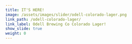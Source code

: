 ```yaml
---
title: IT'S HERE!
image: /assets/images/slider/odell-colorado-lager.png
link_path: /odell-colorado-lager/
link_label: Odell Brewing Co Colorado Lager!
show_slide: true
weight: 0
---
```


